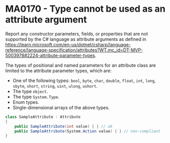 # MA0170 - Type cannot be used as an attribute argument

Report any constructor parameters, fields, or properties that are not supported by the C# language as attribute arguments as defined in https://learn.microsoft.com/en-us/dotnet/csharp/language-reference/language-specification/attributes?WT.mc_id=DT-MVP-5003978#2224-attribute-parameter-types.

The types of positional and named parameters for an attribute class are limited to the attribute parameter types, which are:

- One of the following types: `bool`, `byte`, `char`, `double`, `float`, `int`, `long`, `sbyte`, `short`, `string`, `uint`, `ulong`, `ushort`.
- The type `object`.
- The type `System.Type`.
- Enum types.
- Single-dimensional arrays of the above types.


```c#
class SampleAttribute : Attribute
{
    public SampleAttribute(int value) { } // ok
    public SampleAttribute(System.Action value) { } // non-compliant
}
```
